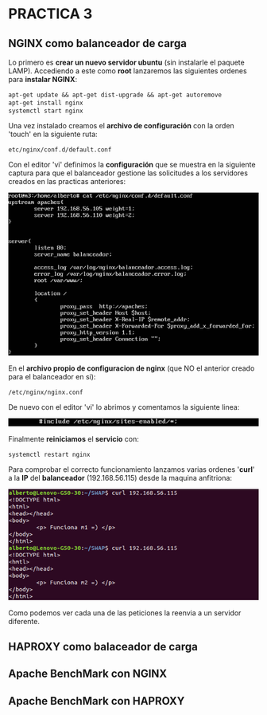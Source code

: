# PRACTICA 3

## NGINX como balanceador de carga

Lo primero es **crear un nuevo servidor ubuntu** (sin instalarle el paquete LAMP). Accediendo a este como **root** lanzaremos las siguientes ordenes para **instalar NGINX**:

	apt-get update && apt-get dist-upgrade && apt-get autoremove
	apt-get install nginx
	systemctl start nginx

Una vez instalado creamos el **archivo de configuración** con la orden 'touch' en la siguiente ruta:
	
	etc/nginx/conf.d/default.conf

Con el editor 'vi' definimos la **configuración** que se muestra en la siguiente captura para que el balanceador gestione las solicitudes a los servidores creados en las practicas anteriores:

![imagen](https://github.com/Alberto93GV/SWAP/blob/master/Practica3/nginx_conf_1.png)

En el **archivo propio de configuracion de nginx** (que NO el anterior creado para el balanceador en si):

	/etc/nginx/nginx.conf

De nuevo con el editor 'vi' lo abrimos y comentamos la siguiente linea:

![imagen](https://github.com/Alberto93GV/SWAP/blob/master/Practica3/nginx_conf_2.png)


Finalmente **reiniciamos** el **servicio** con: 

	systemctl restart nginx

Para comprobar el correcto funcionamiento lanzamos varias ordenes '**curl**' a la **IP** del **balanceador** (192.168.56.115) desde la maquina anfitriona:

![imagen](https://github.com/Alberto93GV/SWAP/blob/master/Practica3/prueba_nginx.png)

Como podemos ver cada una de las peticiones la reenvia a un servidor diferente.

## HAPROXY como balaceador de carga



## Apache BenchMark con NGINX



## Apache BenchMark con HAPROXY
